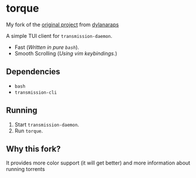 # torque

My fork of the <a href="https://github.com/dylanaraps/torque">original project</a> from <a href="https://github.com/dylanaraps">dylanaraps</a>

A simple TUI client for `transmission-daemon`.

- Fast (*Written in pure `bash`*).
- Smooth Scrolling (*Using vim keybindings.*)


## Dependencies

- `bash`
- `transmission-cli`

## Running

1. Start `transmission-daemon`.
2. Run `torque`.

## Why this fork?

It provides more color support (it will get better) and more information about running torrents
